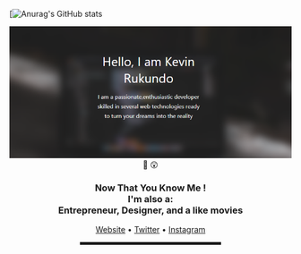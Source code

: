  <!-- Hi there! Feel free to make this your own but don't dare use my info -->
[![Anurag's GitHub stats](https://github-readme-stats.vercel.app/api?username=rukundo-kevin&count_private=true](https://github.com/anuraghazra/github-readme-stats&show_icons=true)
)
<div align="center">
  <a href="https://rukundo-kevin.github.io"><img src="kevin rukundo2.PNG" alt="kevin's Header"></a>
  <br>
👋 😲
<h3>Now That You Know Me ! 
 <br>I'm also a: <br>Entrepreneur, Designer, and a like movies</h3>
 <a href="https://rukundo-kevin.github.io" target="_blank">Website</a> • 
 <a href="https://www.twitter.com/CtzenKevin" target="_blank">Twitter</a> •
 <a href="https://www.instagram.com/kevin_4armaci/" target="_blank">Instagram</a> </h4>

<hr width="50%" style="height:5px;">


